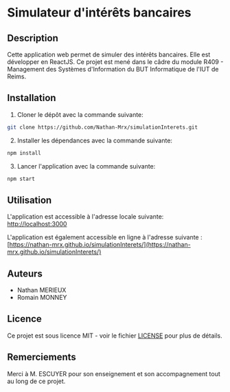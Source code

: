 # Simulateur d'intérêts bancaires

## Description

Cette application web permet de simuler des intérêts bancaires. Elle est développer en ReactJS. Ce projet est mené dans le câdre du module R409 - Management des Systèmes d'Information du BUT Informatique de l'IUT de Reims.

## Installation

1. Cloner le dépôt avec la commande suivante:
```bash
git clone https://github.com/Nathan-Mrx/simulationInterets.git
```
2. Installer les dépendances avec la commande suivante:
```bash
npm install
```
3. Lancer l'application avec la commande suivante:
```bash
npm start
```

## Utilisation

L'application est accessible à l'adresse locale suivante: [http://localhost:3000](http://localhost:3000)

L'application est également accessible en ligne à l'adresse suivante : [https://nathan-mrx.github.io/simulationInterets/](https://nathan-mrx.github.io/simulationInterets/)

## Auteurs

- Nathan MERIEUX
- Romain MONNEY

## Licence

Ce projet est sous licence MIT - voir le fichier [LICENSE](LICENSE) pour plus de détails.

## Remerciements

Merci à M. ESCUYER pour son enseignement et son accompagnement tout au long de ce projet.
